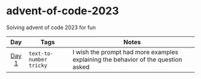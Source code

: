# advent-of-code-2023

Solving advent of code 2023 for fun


|           Day            | Tags                              | Notes                                                                             |
| :----------------------: | --------------------------------- | --------------------------------------------------------------------------------- |
| [Day 1](./day1/part2.py) | ```text-to-number``` ```tricky``` | I wish the prompt had more examples explaining the behavior of the question asked |

